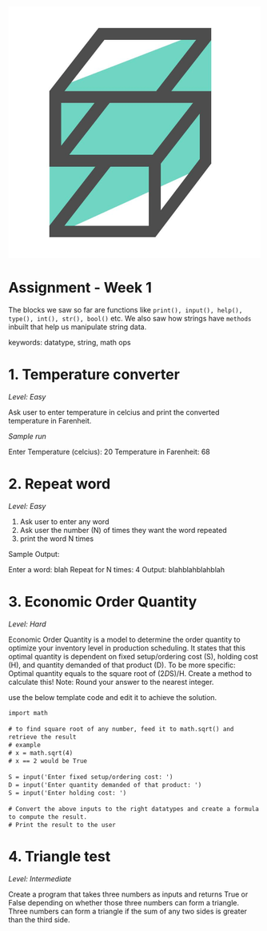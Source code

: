 ![logo](../img/logo.jpg)

# Assignment - Week 1
The blocks we saw so far are functions like `print(), input(), help(), type(), int(), str(), bool()` etc. We also saw how strings have `methods` inbuilt that help us manipulate string data.

keywords: datatype, string, math ops

# 1. Temperature converter
*Level: Easy*

Ask user to enter temperature in celcius and print the converted temperature in Farenheit.

*Sample run*

  Enter Temperature (celcius): 20
  Temperature in Farenheit: 68

# 2. Repeat word
*Level: Easy*

1. Ask user to enter any word
2. Ask user the number (N) of times they want the word repeated
3. print the word N times

Sample Output:

  Enter a word: blah
  Repeat for N times: 4
  Output:
  blahblahblahblah

# 3. Economic Order Quantity
*Level: Hard*

Economic Order Quantity is a model to determine the order quantity to optimize your inventory level in production scheduling. It states that this optimal quantity is dependent on fixed setup/ordering cost (S), holding cost (H), and quantity demanded of that product (D). To be more specific: Optimal quantity equals to the square root of (2*D*S)/H. Create a method to calculate this! Note: Round your answer to the nearest integer.

use the below template code and edit it to achieve the solution.

  ```
  import math

  # to find square root of any number, feed it to math.sqrt() and retrieve the result
  # example
  # x = math.sqrt(4)
  # x == 2 would be True

  S = input('Enter fixed setup/ordering cost: ')
  D = input('Enter quantity demanded of that product: ')
  S = input('Enter holding cost: ')

  # Convert the above inputs to the right datatypes and create a formula to compute the result.
  # Print the result to the user
  ```

# 4. Triangle test
*Level: Intermediate*

Create a program that takes three numbers as inputs and returns True or False depending on whether those three numbers can form a triangle. Three numbers can form a triangle if the sum of any two sides is greater than the third side.

